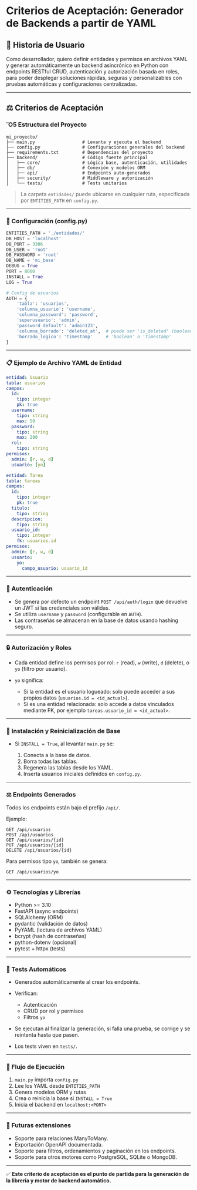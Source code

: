 # Criterios de Aceptación: Generador de Backends a partir de YAML

## 🔎 Historia de Usuario

Como desarrollador, quiero definir entidades y permisos en archivos YAML y generar automáticamente un backend asincrónico en Python con endpoints RESTful CRUD, autenticación y autorización basada en roles, para poder desplegar soluciones rápidas, seguras y personalizables con pruebas automáticas y configuraciones centralizadas.

---

## ⚖️ Criterios de Aceptación

### Ὅ5 Estructura del Proyecto

```
mi_proyecto/
├── main.py                  # Levanta y ejecuta el backend
├── config.py                # Configuraciones generales del backend
├── requirements.txt         # Dependencias del proyecto
├── backend/                 # Código fuente principal
│   ├── core/                # Lógica base, autenticación, utilidades
│   ├── db/                  # Conexión y modelos ORM
│   ├── api/                 # Endpoints auto-generados
│   ├── security/            # Middleware y autorización
│   └── tests/               # Tests unitarios
```

> La carpeta `entidades/` puede ubicarse en cualquier ruta, especificada por `ENTITIES_PATH` en `config.py`.

---

### 🔹 Configuración (config.py)

```python
ENTITIES_PATH = './entidades/'
DB_HOST = 'localhost'
DB_PORT = 3306
DB_USER = 'root'
DB_PASSWORD = 'root'
DB_NAME = 'mi_base'
DEBUG = True
PORT = 8000
INSTALL = True
LOG = True

# Config de usuarios
AUTH = {
    'tabla': 'usuarios',
    'columna_usuario': 'username',
    'columna_password': 'password',
    'superusuario': 'admin',
    'password_default': 'admin123',
    'columna_borrado': 'deleted_at',  # puede ser 'is_deleted' (boolean) o 'deleted_at' (timestamp)
    'borrado_logico': 'timestamp'     # 'boolean' o 'timestamp'
}
```

---

### 📋 Ejemplo de Archivo YAML de Entidad

```yaml
entidad: Usuario
tabla: usuarios
campos:
  id:
    tipo: integer
    pk: true
  username:
    tipo: string
    max: 50
  password:
    tipo: string
    max: 200
  rol:
    tipo: string
permisos:
  admin: [r, w, d]
  usuario: [yo]
```

```yaml
entidad: Tarea
tabla: tareas
campos:
  id:
    tipo: integer
    pk: true
  titulo:
    tipo: string
  descripcion:
    tipo: string
  usuario_id:
    tipo: integer
    fk: usuarios.id
permisos:
  admin: [r, w, d]
  usuario:
    yo:
      campo_usuario: usuario_id
```

---

### 🔐 Autenticación

* Se genera por defecto un endpoint `POST /api/auth/login` que devuelve un JWT si las credenciales son válidas.
* Se utiliza `username` y `password` (configurable en `AUTH`).
* Las contraseñas se almacenan en la base de datos usando hashing seguro.

---

### 🔒 Autorización y Roles

* Cada entidad define los permisos por rol: `r` (read), `w` (write), `d` (delete), o `yo` (filtro por usuario).
* `yo` significa:

  * Si la entidad es el usuario logueado: solo puede acceder a sus propios datos (`usuarios.id = <id_actual>`).
  * Si es una entidad relacionada: solo accede a datos vinculados mediante FK, por ejemplo `tareas.usuario_id = <id_actual>`.

---

### 🚧 Instalación y Reinicialización de Base

* Si `INSTALL = True`, al levantar `main.py` se:

  1. Conecta a la base de datos.
  2. Borra todas las tablas.
  3. Regenera las tablas desde los YAML.
  4. Inserta usuarios iniciales definidos en `config.py`.

---

### ⚖️ Endpoints Generados

Todos los endpoints están bajo el prefijo `/api/`.

Ejemplo:

```http
GET /api/usuarios
POST /api/usuarios
GET /api/usuarios/{id}
PUT /api/usuarios/{id}
DELETE /api/usuarios/{id}
```

Para permisos tipo `yo`, también se genera:

```http
GET /api/usuarios/yo
```

---

### ⚙️ Tecnologías y Librerías

* Python >= 3.10
* FastAPI (async endpoints)
* SQLAlchemy (ORM)
* pydantic (validación de datos)
* PyYAML (lectura de archivos YAML)
* bcrypt (hash de contraseñas)
* python-dotenv (opcional)
* pytest + httpx (tests)

---

### 🔮 Tests Automáticos

* Generados automáticamente al crear los endpoints.
* Verifican:

  * Autenticación
  * CRUD por rol y permisos
  * Filtros `yo`
* Se ejecutan al finalizar la generación, si falla una prueba, se corrige y se reintenta hasta que pasen.
* Los tests viven en `tests/`.

---

### 🔄 Flujo de Ejecución

1. `main.py` importa `config.py`
2. Lee los YAML desde `ENTITIES_PATH`
3. Genera modelos ORM y rutas
4. Crea o reinicia la base si `INSTALL = True`
5. Inicia el backend en `localhost:<PORT>`

---

### 🔄 Futuras extensiones

* Soporte para relaciones ManyToMany.
* Exportación OpenAPI documentada.
* Soporte para filtros, ordenamientos y paginación en los endpoints.
* Soporte para otros motores como PostgreSQL, SQLite o MongoDB.

---

✅ **Este criterio de aceptación es el punto de partida para la generación de la librería y motor de backend automático.**
